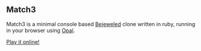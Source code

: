 ## Match3

Match3 is a minimal console based [Bejeweled](https://en.wikipedia.org/wiki/Bejeweled) clone written in ruby, running in your browser using [Opal](http://opalrb.org).

[Play it online!](../match3)